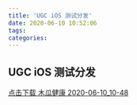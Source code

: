 ```yaml
---
title: 'UGC iOS 测试分发'
date: 2020-06-10 10:52:06
tags:
categories:
---
```


## UGC iOS 测试分发

[点击下载 木瓜健康 2020-06-10_10-48](itms-services:///?action=download-manifest&url=https%3A%2F%2Fduxze-apk.oss-cn-beijing.aliyuncs.com%2Fpapaya%2Fios%2Fitms%2Fmanifest%2Fmanifest2020-06-10_10-48.plist)